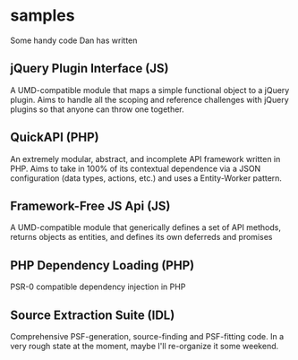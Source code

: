 samples
=======

Some handy code Dan has written

jQuery Plugin Interface (JS)
----------------------------

A UMD-compatible module that maps a simple functional object to a jQuery plugin. Aims to handle all the scoping
and reference challenges with jQuery plugins so that anyone can throw one together.


QuickAPI (PHP)
--------------

An extremely modular, abstract, and incomplete API framework written in PHP. Aims to take in 100% of its contextual
dependence via a JSON configuration (data types, actions, etc.) and uses a Entity-Worker pattern.


Framework-Free JS Api (JS)
----------------------------

A UMD-compatible module that generically defines a set of API methods, returns objects as entities, and defines its own
deferreds and promises


PHP Dependency Loading (PHP)
----------------------------

PSR-0 compatible dependency injection in PHP


Source Extraction Suite (IDL)
-----------------------------

Comprehensive PSF-generation, source-finding and PSF-fitting code. In a very rough state at the moment,
maybe I'll re-organize it some weekend.
